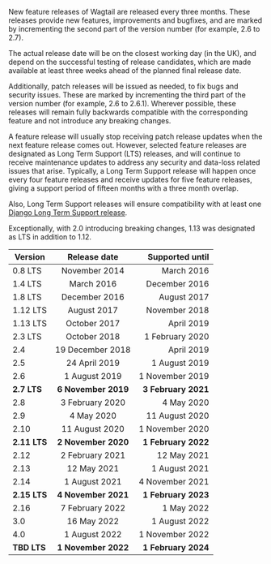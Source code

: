 New feature releases of Wagtail are released every three months. These releases provide new features, improvements and bugfixes, and are marked by incrementing the second part of the version number (for example, 2.6 to 2.7).

The actual release date will be on the closest working day (in the UK), and depend on the successful testing of release candidates, which are made available at least three weeks ahead of the planned final release date.

Additionally, patch releases will be issued as needed, to fix bugs and security issues. These are marked by incrementing the third part of the version number (for example, 2.6 to 2.6.1). Wherever possible, these releases will remain fully backwards compatible with the corresponding feature and not introduce any breaking changes.

A feature release will usually stop receiving patch release updates when the next feature release comes out. However, selected feature releases are designated as Long Term Support (LTS) releases, and will continue to receive maintenance updates to address any security and data-loss related issues that arise. Typically, a Long Term Support release will happen once every four feature releases and receive updates for five feature releases, giving a support period of fifteen months with a three month overlap.

Also, Long Term Support releases will ensure compatibility with at least one [Django Long Term Support release](https://www.djangoproject.com/download/#supported-versions).

Exceptionally, with 2.0 introducing breaking changes, 1.13 was designated as LTS in addition to 1.12.

| Version        | Release date           | Supported until     |
| -------------- |:----------------------:| -------------------:|
| 0.8 LTS        | November 2014          | March 2016          |
| 1.4 LTS        | March 2016             | December 2016       |
| 1.8 LTS        | December 2016          | August 2017         |
| 1.12 LTS       | August 2017            | November 2018       |
| 1.13 LTS       | October 2017           | April 2019          |
| 2.3 LTS        | October 2018           | 1 February 2020     |
| 2.4            | 19 December 2018       | April 2019          |
| 2.5            | 24 April 2019          | 1 August 2019       |
| 2.6            | 1 August 2019          | 1 November 2019     |
| **2.7 LTS**    | **6 November 2019**    | **3 February 2021** |
| 2.8            | 3 February 2020        | 4 May 2020          |
| 2.9            | 4 May 2020             | 11 August 2020      |
| 2.10           | 11 August 2020         | 1 November 2020     |
| **2.11 LTS**   | **2 November 2020**    | **1 February 2022** |
| 2.12           | 2 February 2021        | 12 May 2021         |
| 2.13           | 12 May 2021            | 1 August 2021       |
| 2.14           | 1 August 2021          | 4 November 2021     |
| **2.15 LTS**   | **4 November 2021**    | **1 February 2023** |
| 2.16           | 7 February 2022        | 1 May 2022          |
| 3.0            | 16 May 2022            | 1 August 2022       |
| 4.0            | 1 August 2022          | 1 November 2022     |
| **TBD LTS**    | **1 November 2022**    | **1 February 2024** |
